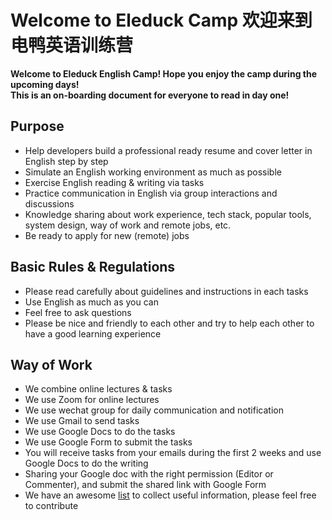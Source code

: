 # Welcome to Eleduck Camp 欢迎来到电鸭英语训练营

**Welcome to Eleduck English Camp! Hope you enjoy the camp during the upcoming days!**  
**This is an on-boarding document for everyone to read in day one!**


## Purpose

* Help developers build a professional ready resume and cover letter in English step by step
* Simulate an English working environment as much as possible
* Exercise English reading & writing via tasks
* Practice communication in English via group interactions and discussions
* Knowledge sharing about work experience, tech stack, popular tools, system design, way of work and remote jobs, etc.
* Be ready to apply for new (remote) jobs



## Basic Rules & Regulations

* Please read carefully about guidelines and instructions in each tasks
* Use English as much as you can
* Feel free to ask questions
* Please be nice and friendly to each other and try to help each other to have a good learning experience


## Way of Work

* We combine online lectures & tasks
* We use Zoom for online lectures
* We use wechat group for daily communication and notification
* We use Gmail to send tasks
* We use Google Docs to do the tasks
* We use Google Form to submit the tasks
* You will receive tasks from your emails during the first 2 weeks and use Google Docs to do the writing
* Sharing your Google doc with the right permission (Editor or Commenter), and submit the shared link with Google Form
* We have an awesome [list](https://github.com/eleduck/English4Developers) to collect useful information, please feel free to contribute
